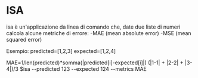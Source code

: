 # ISA

isa è un'applicazione da linea di comando che, date due liste di numeri calcola alcune metriche di errore:
-MAE (mean absolute error)
-MSE (mean squared error)

Esempio:
predicted=[1,2,3]
expected=[1,2,4]

MAE=1/len(predicted)*somma(|predicted[i]-expected[i]|)
(|1-1| + |2-2| + |3-4|)/3
$isa --predicted 123 --expected 124 --metrics MAE
